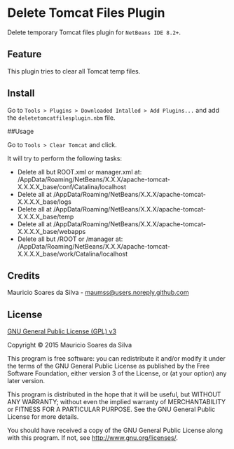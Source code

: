 # Delete Tomcat Files Plugin

Delete temporary Tomcat files plugin for `NetBeans IDE 8.2+`.

## Feature

This plugin tries to clear all Tomcat temp files.

## Install

Go to `Tools > Plugins > Downloaded Intalled > Add Plugins...` and add the `deletetomcatfilesplugin.nbm` file.

##Usage

Go to `Tools > Clear Tomcat` and click.

It will try to perform the following tasks:
 - Delete all but ROOT.xml or manager.xml at: 
  <user-dir>/AppData/Roaming/NetBeans/X.X.X/apache-tomcat-X.X.X.X_base/conf/Catalina/localhost
 - Delete all at <user-dir>/AppData/Roaming/NetBeans/X.X.X/apache-tomcat-X.X.X.X_base/logs
 - Delete all at <user-dir>/AppData/Roaming/NetBeans/X.X.X/apache-tomcat-X.X.X.X_base/temp
 - Delete all at <user-dir>/AppData/Roaming/NetBeans/X.X.X/apache-tomcat-X.X.X.X_base/webapps
 - Delete all but /ROOT or /manager at: 
   <user-dir>/AppData/Roaming/NetBeans/X.X.X/apache-tomcat-X.X.X.X_base/work/Catalina/localhost


## Credits
Mauricio Soares da Silva - [maumss@users.noreply.github.com](mailto:maumss@users.noreply.github.com)

## License

[GNU General Public License (GPL) v3](http://www.gnu.org/licenses/)

Copyright &copy; 2015 Mauricio Soares da Silva

This program is free software: you can redistribute it and/or modify it under the terms of the GNU General Public License as published by the Free Software Foundation, either version 3 of the License, or (at your option) any later version.

This program is distributed in the hope that it will be useful, but WITHOUT ANY WARRANTY; without even the implied warranty of MERCHANTABILITY or FITNESS FOR A PARTICULAR PURPOSE.  See the GNU General Public License for more details.

You should have received a copy of the GNU General Public License along with this program.  If not, see <http://www.gnu.org/licenses/>.

